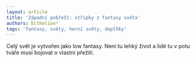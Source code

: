 ```yaml
---
layout: article
title: 'Západní pobřeží: střípky z fantasy světa'
authors: Ecthelion²
tags: 'fantasy, světy, herní světy, doplňky'
---
```


Celý svět je vytvořen jako low fantasy. Není tu lehký život a lidé tu
v potu tváře musí bojovat o vlastní přežití.
